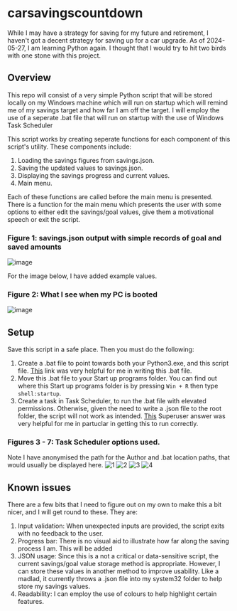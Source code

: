 # carsavingscountdown

While I may have a strategy for saving for my future and retirement, I haven't got a decent strategy for saving up for a car upgrade. As of 2024-05-27, I am learning Python again. I thought that I would try to hit two birds with one stone with this project.

## Overview

This repo will consist of a very simple Python script that will be stored locally on my Windows machine which will run on startup which will remind me of my savings target and how far I am off the target. I will employ the use of a seperate .bat file that will run on startup with the use of Windows Task Scheduler

This script works by creating seperate functions for each component of this script's utility. These components include:

1. Loading the savings figures from savings.json.
2. Saving the updated values to savings.json.
3. Displaying the savings progress and current values. 
4. Main menu.

Each of these functions are called before the main menu is presented. There is a function for the main menu which presents the user with some options to either edit the savings/goal values, give them a motivational speech or exit the script. 

### Figure 1: savings.json output with simple records of goal and saved amounts

![image](https://github.com/v-azza/carsavingscountdown/assets/6570303/2dbd1dfd-7be7-4981-b1af-520c3b54236a)

For the image below, I have added example values. 

### Figure 2: What I see when my PC is booted

![image](https://github.com/v-azza/carsavingscountdown/assets/6570303/475c23d4-05f2-40c1-8fa6-29201714cb06)


## Setup

Save this script in a safe place. Then you must do the following: 

1. Create a .bat file to point towards both your Python3.exe, and this script file. [This](https://datatofish.com/batch-python-script/ "Link to help you write the .bat file which will point to your python script to be used in Task Scheduler") link was very helpful for me in writing this .bat file.
2. Move this .bat file to your Start up programs folder. You can find out where this Start up programs folder is by pressing `Win + R` then type `shell:startup`.
3. Create a task in Task Scheduler, to run the .bat file with elevated permissions. Otherwise, given the need to write a .json file to the root folder, the script will not work as intended. [This](https://datatofish.com/batch-python-script/(https://superuser.com/a/797635) "Superuser answer that helped me set up the task in Task Scheduler") Superuser answer was very helpful for me in partuclar in getting this to run correctly.

### Figures 3 - 7: Task Scheduler options used. 

Note I have anonymised the path for the Author and .bat location paths, that would usually be displayed here.
![1](https://github.com/v-azza/carsavingscountdown/assets/6570303/bd67a936-b208-47fe-8fba-e753e2d06b20)
![2](https://github.com/v-azza/carsavingscountdown/assets/6570303/9d3e0e0b-067e-4b7f-a194-19333a1c4838)
![3](https://github.com/v-azza/carsavingscountdown/assets/6570303/915c2e16-5126-4753-a072-1ab1289ea61d)
![4](https://github.com/v-azza/carsavingscountdown/assets/6570303/a846359d-2cc5-4d4e-bc33-db733361c19b)


## Known issues

There are a few bits that I need to figure out on my own to make this a bit nicer, and I will get round to these. They are:

1. Input validation: When unexpected inputs are provided, the script exits with no feedback to the user. 
2. Progress bar: There is no visual aid to illustrate how far along the saving process I am. This will be added
3. JSON usage: Since this is a not a critical or data-sensitive script, the current savings/goal value storage method is appropriate. However, I can store these values in another method to improve usability. Like a madlad, it currently throws a .json file into my system32 folder to help store my savings values. 
4. Readability: I can employ the use of colours to help highlight certain features.
